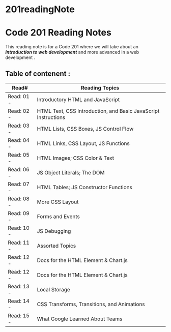 # 201readingNote

# Code 201 Reading Notes

This reading note is for a Code 201 where we will take about an _**introduction to web development**_ and more advanced in a web development .


## **Table of contenent** :

   Read#             | Reading Topics
  ------------------ | ------------------- 
  Read: 01 -  | Introductory HTML and JavaScript
  Read: 02 -  |  HTML Text, CSS Introduction, and Basic JavaScript Instructions
  Read: 03 -|  HTML Lists, CSS Boxes, JS Control Flow
  Read: 04 - | HTML Links, CSS Layout, JS Functions
  Read: 05 - | HTML Images; CSS Color & Text
  Read: 06 - | JS Object Literals; The DOM
  Read: 07 - | HTML Tables; JS Constructor Functions
  Read: 08 - | More CSS Layout
  Read: 09 - | Forms and Events
  Read: 10 - | JS Debugging
  Read: 11 - | Assorted Topics
  Read: 12 - | Docs for the HTML <canvas> Element & Chart.js
  Read: 12 - |Docs for the HTML <canvas> Element & Chart.js
  Read: 13 - | Local Storage
  Read: 14 - | CSS Transforms, Transitions, and Animations
  Read: 15 - | What Google Learned About Teams
  
  
       
